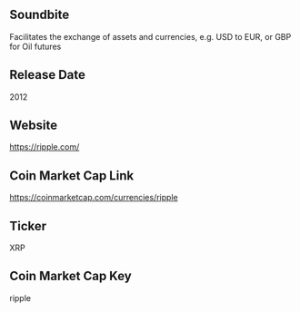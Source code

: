 ## Soundbite

Facilitates the exchange of assets and currencies, e.g. USD to EUR, or GBP for Oil futures

## Release Date

2012

## Website

https://ripple.com/

## Coin Market Cap Link

https://coinmarketcap.com/currencies/ripple

## Ticker

XRP

## Coin Market Cap Key

ripple

